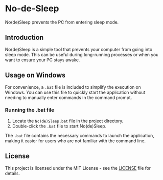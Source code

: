 # No-de-Sleep
No(de)Sleep prevents the PC from entering sleep mode.

## Introduction

No(de)Sleep is a simple tool that prevents your computer from going into sleep mode. This can be useful during long-running processes or when you want to ensure your PC stays awake.

## Usage on Windows

For convenience, a `.bat` file is included to simplify the execution on Windows. You can use this file to quickly start the application without needing to manually enter commands in the command prompt.

### Running the .bat file

1. Locate the `No(de)Sleep.bat` file in the project directory.
2. Double-click the `.bat` file to start No(de)Sleep.

The `.bat` file contains the necessary commands to launch the application, making it easier for users who are not familiar with the command line.

## License

This project is licensed under the MIT License - see the [LICENSE](LICENSE) file for details.
